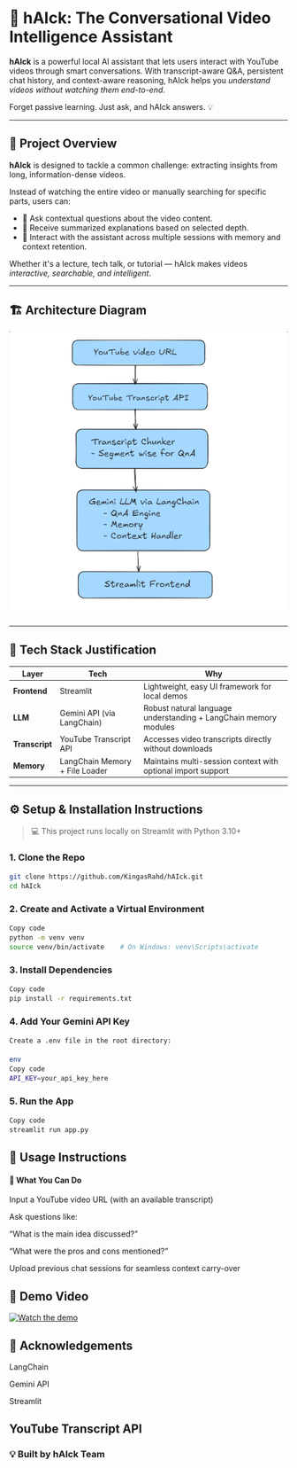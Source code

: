 # 🤖 hAIck: The Conversational Video Intelligence Assistant

**hAIck** is a powerful local AI assistant that lets users interact with YouTube videos through smart conversations. With transcript-aware Q&A, persistent chat history, and context-aware reasoning, hAIck helps you *understand videos without watching them end-to-end*.

Forget passive learning. Just ask, and hAIck answers. 💡

---

## 🧠 Project Overview

**hAIck** is designed to tackle a common challenge: extracting insights from long, information-dense videos.

Instead of watching the entire video or manually searching for specific parts, users can:

- 💬 Ask contextual questions about the video content.
- 📜 Receive summarized explanations based on selected depth.
- 🧠 Interact with the assistant across multiple sessions with memory and context retention.

Whether it's a lecture, tech talk, or tutorial — hAIck makes videos *interactive, searchable, and intelligent*.

---

## 🏗️ Architecture Diagram

![Architecture Diagram](pictures/Flow.png)

---

## 🧰 Tech Stack Justification

| Layer | Tech | Why |
|------|------|-----|
| **Frontend** | Streamlit | Lightweight, easy UI framework for local demos |
| **LLM** | Gemini API (via LangChain) | Robust natural language understanding + LangChain memory modules |
| **Transcript** | YouTube Transcript API | Accesses video transcripts directly without downloads |
| **Memory** | LangChain Memory + File Loader | Maintains multi-session context with optional import support |

---

## ⚙️ Setup & Installation Instructions

> 💻 This project runs locally on Streamlit with Python 3.10+

### 1. Clone the Repo
```bash
git clone https://github.com/KingasRahd/hAIck.git
cd hAIck
```
### 2. Create and Activate a Virtual Environment
```bash
Copy code
python -m venv venv
source venv/bin/activate    # On Windows: venv\Scripts\activate
```
### 3. Install Dependencies
```bash
Copy code
pip install -r requirements.txt
```
### 4. Add Your Gemini API Key
```bash
Create a .env file in the root directory:

env
Copy code
API_KEY=your_api_key_here
```
### 5. Run the App
```bash
Copy code
streamlit run app.py
```

## 🚀 Usage Instructions
#### 🎯 What You Can Do

Input a YouTube video URL (with an available transcript)

Ask questions like:

“What is the main idea discussed?”

“What were the pros and cons mentioned?”

Upload previous chat sessions for seamless context carry-over


## 🎥 Demo Video

[![Watch the demo](https://img.youtube.com/vi/nnjZOb8NrcI/0.jpg)](https://youtu.be/nnjZOb8NrcI)


## 🙌 Acknowledgements

LangChain

Gemini API

Streamlit

YouTube Transcript API
---

### 💡 Built by hAIck Team